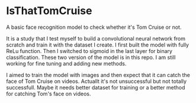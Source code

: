 # IsThatTomCruise
A basic face recognition model to check whether it's Tom Cruise or not.

It is a study that I test myself to build a convolutional neural network from scratch and train it with the dataset I create. I first built the model with fully ReLu function. Then I switched to sigmoid in the last layer for binary classification. These two version of the model is in this repo. I am still working for fine tuning and adding new methods. 

I aimed to train the model with images and then expect that it can catch the face of Tom Cruise on videos. Actuallt it's not unsuccessful but not totally successfull. Maybe it needs better dataset for training or a better method for catching Tom's face on videos.
